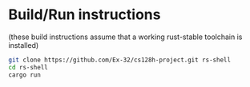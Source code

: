 # Build/Run instructions

(these build instructions assume that a working rust-stable toolchain is installed)

```bash
git clone https://github.com/Ex-32/cs128h-project.git rs-shell
cd rs-shell
cargo run
```
